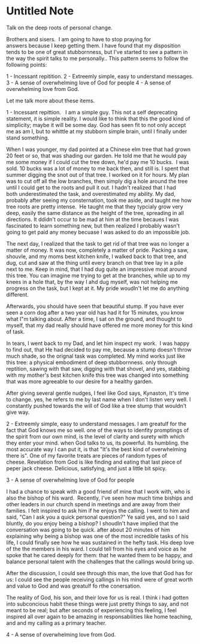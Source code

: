 # Untitled Note

Talk on the deep roots of personal change.

Brothers and sisers.  I am going to have to stop praying for answers because I keep getting them. I have found that my disposition tends to be one of great stubbornness, but I've started to see a pattern in the way the spirit talks to me personally.. This pattern seems to follow the following points:

1 - Incessant repitition.
2 - Extreemly simple, easy to understand messages.
3 - A sense of overwhelming love of God for people
4 - A sense of overwhelming love from God.

Let me talk more about these items.

1 - Incessant repittion.  
I am a simple guy. This not a self deprecating statement, it is simple reality. I would like to think that this the good kind of simplicity; maybe it will be some day. God has seen fit to not only accept me as am I, but to whittle at my stubborn simple brain, until I finally under stand something.

When I was younger, my dad pointed at a Chinese elm tree that had grown 20 feet or so, that was shading our garden. He told me that he would pay me some money if I could cut the tree down, he'd pay me 10 bucks.  I was sold. 10 bucks was a lot of money to me back then, and still is. I spent that summer digging the snot out of that tree. I worked on it for hours. My plan was to cut off all the low branches, then simply dig a hole around the tree until I could get to the roots and pull it out. I hadn't realized that I had both underestimated the task, and overestimated my ability. My dad, probably after seeing my consternation, took me aside, and taught me how tree roots are pretty intense.  He taught me that they typcialy grow very deep, easily the same distance as the height of the tree, spreading in all directions. It ddidn't occur to be mad at him at the time becaues I was fascinated to learn something new, but then realized I probably wasn't going to get paid any money becuase I was asked to do an impossible job.

The next day, I realized that the task to get rid of that tree was no longer a matter of money. It was now, completely a matter of pride. Packing a saw, shouvle, and my moms best kitchen knife, I walked back to that tree, and dug, cut and saw at the thing until every branch on that tree lay in a pile next to me. Keep in mind, that I had dug quite an impressive moat around this tree. You can imagine me trying to get at the branches, while up to my knees in a hole that, by the way I ahd dug myself, was not helping me progress on the task, but I kept at it. My pride woudln't let me do anything different.

Afterwards, you should have seen that beautiful stump. If you have ever seen a corn dog after a two year old has had it for 15 minutes, you know what I"m talking about. After a time, I sat on the ground, and thought to myself, that my dad really should have offered me more money for this kind of task. 

In tears, I went back to my Dad, and let him inspect my work.  I was happy to find out, that He had decided to pay me, because a stump doesn't throw much shade, so the orignal task was completed. My mind works just like this tree: a physical embodiment of deep stubbornness. only through reptition, sawing with that saw, digging with that shovel, and yes, stabbing with my mother's best kitchen knife this tree was changed into something that was more agreeable to our desire for a healthy garden.

After giving several gentle nudges, I feel like God says, Kynaston, It's time to change. yes, he refers to me by last name when I don't listen very well. I constantly pushed towards the will of God like a tree stump that wouldn't give way.

2 - Extreemly simple, easy to understand messages.
I am greatulf for the fact that God knows me so well. one of the ways to idenfity promptings of the spirit from our own mind, is the level of clarity and surety with which they enter your mind. when God talks to us, its powerful. Its humbling. the most accurate way I can put it, is that "It's the best kind of overwhelming there is". One of my favorite treats are pieces of random types of cheese. Revelation from God is like finding and eating that last piece of peper jack cheese. Delicious, satisfying, and just a little bit spicy.

3 - A sense of overwhelming love of God for people

I had a chance to speak with a good friend of mine that I work with, who is also the bishop of his ward.  Recently, I've seen how much time biships and other leaders in our church spend in meetings and are away from their families. I felt inspired to ask him if he enjoys the calling. I went to him and said, "Can I ask you a quick personal question?" Ye said yes, and so I said bluntly, do you enjoy being a bishop? I shoudln't have implied that the conversation was going to be quick. after about 20 minutes of him explaining why being a bishop was one of the most incredible tasks of his life, I could finally see how he was sustained in the hefty task. His deep love of the the members in his ward. I could tell from his eyes and voice as he spoke that he cared deeply for them: that he wanted them to be happy, and balance personal talent with the challenges that the callings would bring up.

After the discussion, I could see through this man, the love that God has for us: I could see the people receiving callings in his mind were of great worth and value to God and was greatulf fo rthe conersation. 

The reality of God, his son, and their love for us is real. I think i had gotten into subconcious habit these things were just pretty things to say, and not meant to be real; but after seconds of experiencing this feeling, I feel inspired all over again to be amazing in responsabilities like home teaching, and and my calling as a primary teacher.

4 - A sense of overwhelming love from God.
